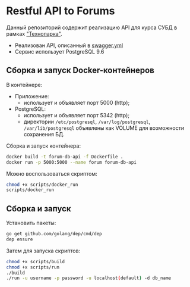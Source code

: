 # Restful API to Forums
Данный репозиторий содержит реализацию API для курса СУБД в рамках ["Технопарка"](https://park.mail.ru/).

* Реализован API, описанный в [swagger.yml](https://tech-db-forum.bozaro.ru/)
* Сервис использует PostgreSQL 9.6

## Сборка и запуск Docker-контейнеров
В контейнере:

 * Приложение:
   * использует и объявляет порт 5000 (http);
 * PostgreSQL:
   * использует и объявляет порт 5342 (http);
   * директории `/etc/postgresql`, `/var/log/postgresql`, `/var/lib/postgresql` объявлены как VOLUME для возможности сохранения БД.

Сборка и запуск контейнера:
```bash
docker build -t forum-db-api -f Dockerfile .
docker run -p 5000:5000 --name forum forum-db-api
```
Можно воспользоваться скриптом:
```bash
chmod +x scripts/docker_run
scripts/docker_run
```

## Сборка и запуск
Установить пакеты:
```bash
go get github.com/golang/dep/cmd/dep
dep ensure
```

Затем для запуска скриптов:
```bash
chmod +x scripts/build
chmod +x scripts/run
./build
./run -u username -p password -u localhost(default) -d db_name
```
